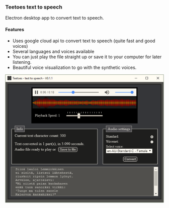 ### Teetoes text to speech  

Electron desktop app to convert text to speech.

#### Features
* Uses google cloud api to convert text to speech (quite fast and good voices)
* Several languages and voices available
* You can just play the file straight up or save it to your computer for later listening.
* Beautiful voice visualization to go with the synthetic voices.

![2018-11-06_2204.png](src/assets/2018-11-06_2204.png)

<!--
The current API usage limits for the Text-to-Speech API are as follows (and are subject to change):

Requests per minute:	300
Characters per minute:	150,000

Pricing Table (monthly)
Standard (non-WaveNet) voices	0 to 4 million characters free, then $4.00 USD / 1 million characters
WaveNet voices	0 to 1 million characters	free, then $16.00 USD / 1 million characters
30+ voices in 14 languages 
-->
